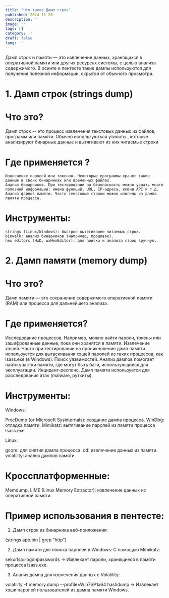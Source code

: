 ```yaml
---
title: "Что такое Дамп строк"
published: 2024-11-20
description: ''
image: ''
tags: []
category: ''
draft: false 
lang: ''
---
```


Дамп строк и памяти — это извлечение данных, хранящихся в оперативной памяти или других ресурсах системы, с целью анализа содержимого. В осинте и пентесте такие дампы используются для получения полезной информации, скрытой от обычного просмотра.

# 1. Дамп строк (strings dump)

# Что это?

Дамп строк -- это процесс   извлечения текстовых данных из файлов, программ или памяти. Обычно используються утилиты , которые анализируют бинарные данные и вытягивают из них читаемые строки 

# Где применяется ? 



    Извлечение паролей или токенов. Некоторые программы хранят такие данные в своих бинарниках или временных файлах.
    Анализ бинарников. При тестировании на безопасность можно узнать много полезной информации: имена функций, URL, IP-адреса, ключи API и т.д.
    Анализ файлов памяти. Часто текстовые строки можно извлечь из дампа памяти процесса.

#   Инструменты:

    strings (Linux/Windows): быстрое вытягивание читаемых строк.
    binwalk: анализ бинарников (например, прошивок).
    hex editors (HxD, wxHexEditor): для поиска и анализа строк вручную.

   # 2. Дамп памяти (memory dump)

   # Что это? 

   Дамп памяти — это сохранение содержимого оперативной памяти (RAM) или процесса для дальнейшего анализа.

   # Где применяется?

   Исследование процессов. Например, можно найти пароли, токены или зашифрованные данные, пока они хранятся в памяти.
Извлечение хэшей. Часто при тестировании на проникновение дамп памяти используется для вытаскивания хэшей паролей из таких процессов, как lsass.exe (в Windows).
Поиск уязвимостей. Анализ дампов помогает найти участки памяти, где могут быть баги, использующиеся для эксплуатации.
Инцидент-респонс. Дамп памяти используется для расследования атак (malware, руткиты).


# Инструменты:

Windows:

ProcDump (от Microsoft Sysinternals): создание дампа процесса.
WinDbg: отладка памяти.
Mimikatz: вытягивание паролей из памяти процесса lsass.exe.

Linux: 

gcore: для снятия дампа процесса.
dd: извлечение данных из памяти.
volatility: анализ дампов памяти.

# Кроссплатформенные: 

Memdump, LiME (Linux Memory Extractor): извлечение данных из оперативной памяти.

# Пример использования в пентесте: 

1. Дамп строк из бинарника веб-приложения: 

(strings app.bin | grep "http")

2. Дамп памяти для поиска паролей в Windows:
С помощью Mimikatz:

sekurlsa::logonpasswords
→ Извлекает пароли, хранящиеся в памяти процесса lsass.exe.

3. Анализ дампа для извлечения данных с Volatility:

volatility -f memory.dump --profile=Win7SP1x64 hashdump
→ Извлекает хэши паролей пользователей из дампа памяти Windows.





